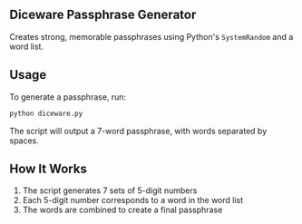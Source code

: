 ## Diceware Passphrase Generator

Creates strong, memorable passphrases using Python's `SystemRandom` and a word list.

## Usage

To generate a passphrase,  run:

```bash
python diceware.py
```

The script will output a 7-word passphrase, with words separated by spaces.

## How It Works

1. The script generates 7 sets of 5-digit numbers
2. Each 5-digit number corresponds to a word in the word list
3. The words are combined to create a final passphrase

